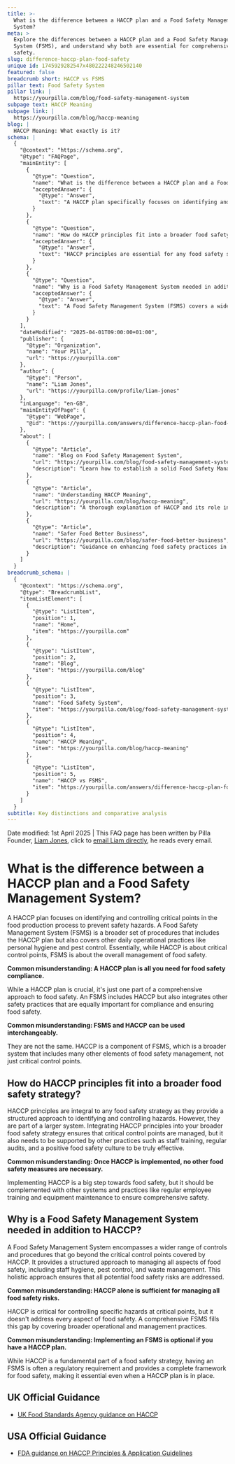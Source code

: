 ```yaml
---
title: >-
  What is the difference between a HACCP plan and a Food Safety Management
  System?
meta: >
  Explore the differences between a HACCP plan and a Food Safety Management
  System (FSMS), and understand why both are essential for comprehensive food
  safety.
slug: difference-haccp-plan-food-safety
unique id: 1745929282547x480222248246502140
featured: false
breadcrumb short: HACCP vs FSMS
pillar text: Food Safety System
pillar link: |
  https://yourpilla.com/blog/food-safety-management-system
subpage text: HACCP Meaning
subpage link: |
  https://yourpilla.com/blog/haccp-meaning
blog: |
  HACCP Meaning: What exactly is it?
schema: |
  {
    "@context": "https://schema.org",
    "@type": "FAQPage",
    "mainEntity": [
      {
        "@type": "Question",
        "name": "What is the difference between a HACCP plan and a Food Safety Management System?",
        "acceptedAnswer": {
          "@type": "Answer",
          "text": "A HACCP plan specifically focuses on identifying and controlling critical points in the food production process to prevent safety hazards. In contrast, a Food Safety Management System (FSMS) encompasses a wider range of controls including HACCP but also addresses broader safety practices such as personal hygiene and pest control. Thus, while HACCP concerns specific critical control points, an FSMS provides comprehensive management of food safety."
        }
      },
      {
        "@type": "Question",
        "name": "How do HACCP principles fit into a broader food safety strategy?",
        "acceptedAnswer": {
          "@type": "Answer",
          "text": "HACCP principles are essential for any food safety strategy as they offer a systematic method for identifying and controlling hazards. While they focus on critical control points, integrating them into a broader food safety strategy which includes staff training, regular audits, and promoting a positive food safety culture ensures a comprehensive approach to food safety."
        }
      },
      {
        "@type": "Question",
        "name": "Why is a Food Safety Management System needed in addition to HACCP?",
        "acceptedAnswer": {
          "@type": "Answer",
          "text": "A Food Safety Management System (FSMS) covers a wider array of control measures extending beyond the critical points managed by HACCP. It includes additional procedures for staff hygiene, pest control, waste management, and more, providing a comprehensive framework that addresses all aspects of food safety and compliance."
        }
      }
    ],
    "dateModified": "2025-04-01T09:00:00+01:00",
    "publisher": {
      "@type": "Organization",
      "name": "Your Pilla",
      "url": "https://yourpilla.com"
    },
    "author": {
      "@type": "Person",
      "name": "Liam Jones",
      "url": "https://yourpilla.com/profile/liam-jones"
    },
    "inLanguage": "en-GB",
    "mainEntityOfPage": {
      "@type": "WebPage",
      "@id": "https://yourpilla.com/answers/difference-haccp-plan-food-safety"
    },
    "about": [
      {
        "@type": "Article",
        "name": "Blog on Food Safety Management System",
        "url": "https://yourpilla.com/blog/food-safety-management-system",
        "description": "Learn how to establish a solid Food Safety Management System built on the essential principles of HACCP, aimed at comprehensive compliance with food safety laws."
      },
      {
        "@type": "Article",
        "name": "Understanding HACCP Meaning",
        "url": "https://yourpilla.com/blog/haccp-meaning",
        "description": "A thorough explanation of HACCP and its role in ensuring food safety through critical control points."
      },
      {
        "@type": "Article",
        "name": "Safer Food Better Business",
        "url": "https://yourpilla.com/blog/safer-food-better-business",
        "description": "Guidance on enhancing food safety practices in businesses, integrating HACCP principles for better compliance and safer food handling."
      }
    ]
  }
breadcrumb_schema: |
  {
    "@context": "https://schema.org",
    "@type": "BreadcrumbList",
    "itemListElement": [
      {
        "@type": "ListItem",
        "position": 1,
        "name": "Home",
        "item": "https://yourpilla.com"
      },
      {
        "@type": "ListItem",
        "position": 2,
        "name": "Blog",
        "item": "https://yourpilla.com/blog"
      },
      {
        "@type": "ListItem",
        "position": 3,
        "name": "Food Safety System",
        "item": "https://yourpilla.com/blog/food-safety-management-system"
      },
      {
        "@type": "ListItem",
        "position": 4,
        "name": "HACCP Meaning",
        "item": "https://yourpilla.com/blog/haccp-meaning"
      },
      {
        "@type": "ListItem",
        "position": 5,
        "name": "HACCP vs FSMS",
        "item": "https://yourpilla.com/answers/difference-haccp-plan-food-safety"
      }
    ]
  }
subtitle: Key distinctions and comparative analysis
---
```


Date modified: 1st April 2025 | This FAQ page has been written by Pilla Founder, [Liam Jones](https://yourpilla.com/profile/liam-jones), click to [email Liam directly](https://mailto:liam@yourpilla.com), he reads every email.

# What is the difference between a HACCP plan and a Food Safety Management System?

A HACCP plan focuses on identifying and controlling critical points in the food production process to prevent safety hazards. A Food Safety Management System (FSMS) is a broader set of procedures that includes the HACCP plan but also covers other daily operational practices like personal hygiene and pest control. Essentially, while HACCP is about critical control points, FSMS is about the overall management of food safety.

**Common misunderstanding: A HACCP plan is all you need for food safety compliance.**

While a HACCP plan is crucial, it's just one part of a comprehensive approach to food safety. An FSMS includes HACCP but also integrates other safety practices that are equally important for compliance and ensuring food safety.

**Common misunderstanding: FSMS and HACCP can be used interchangeably.**

They are not the same. HACCP is a component of FSMS, which is a broader system that includes many other elements of food safety management, not just critical control points.

## How do HACCP principles fit into a broader food safety strategy?

HACCP principles are integral to any food safety strategy as they provide a structured approach to identifying and controlling hazards. However, they are part of a larger system. Integrating HACCP principles into your broader food safety strategy ensures that critical control points are managed, but it also needs to be supported by other practices such as staff training, regular audits, and a positive food safety culture to be truly effective.

**Common misunderstanding: Once HACCP is implemented, no other food safety measures are necessary.**

Implementing HACCP is a big step towards food safety, but it should be complemented with other systems and practices like regular employee training and equipment maintenance to ensure comprehensive safety.

## Why is a Food Safety Management System needed in addition to HACCP?

A Food Safety Management System encompasses a wider range of controls and procedures that go beyond the critical control points covered by HACCP. It provides a structured approach to managing all aspects of food safety, including staff hygiene, pest control, and waste management. This holistic approach ensures that all potential food safety risks are addressed.

**Common misunderstanding: HACCP alone is sufficient for managing all food safety risks.**

HACCP is critical for controlling specific hazards at critical points, but it doesn't address every aspect of food safety. A comprehensive FSMS fills this gap by covering broader operational and management practices.

**Common misunderstanding: Implementing an FSMS is optional if you have a HACCP plan.**

While HACCP is a fundamental part of a food safety strategy, having an FSMS is often a regulatory requirement and provides a complete framework for food safety, making it essential even when a HACCP plan is in place.

## UK Official Guidance

-   [UK Food Standards Agency guidance on HACCP](https://www.gov.uk/food-safety-hazard-analysis)

## USA Official Guidance

-   [FDA guidance on HACCP Principles & Application Guidelines](https://www.fda.gov/food/hazard-analysis-critical-control-point-haccp/haccp-principles-application-guidelines)
